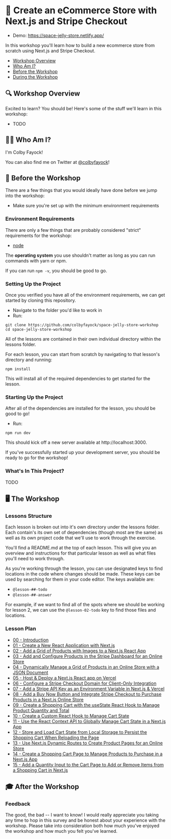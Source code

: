 # 🛒 Create an eCommerce Store with Next.js and Stripe Checkout

* Demo: https://space-jelly-store.netlify.app/

In this workshop you'll learn how to build a new ecommerce store from scratch using Next.js and Stripe Checkout.

* [Workshop Overview](#workshop-overview)
* [Who Am I?](#who-am-i)
* [Before the Workshop](#before-the-workshop)
* [During the Workshop](#during-the-workshop)

## 🔍 Workshop Overview
Excited to learn? You should be! Here's some of the stuff we'll learn in this workshop:
* TODO

## 👨‍🚀 Who Am I?
I'm Colby Fayock!

You can also find me on Twitter at [@colbyfayock](https://twitter.com/colbyfayock)!

## 🧰 Before the Workshop

There are a few things that you would ideally have done before we jump into the workshop:
* Make sure you're set up with the minimum environment requirements

### Environment Requirements
There are only a few things that are probably considered "strict" requirements for the workshop:
* [node](https://nodejs.org/en/)

The **operating system** you use shouldn't matter as long as you can run commands with yarn or npm.

If you can run `npm -v`, you should be good to go.

### Setting Up the Project
Once you verified you have all of the environment requirements, we can get started by cloning this repository.
* Navigate to the folder you'd like to work in
* Run:
```
git clone https://github.com/colbyfayock/space-jelly-store-workshop
cd space-jelly-store-workshop
```

All of the lessons are contained in their own individual directory within the lessons folder.

For each lesson, you can start from scratch by navigating to that lesson's directory and running:
```
npm install
```

This will install all of the required dependencies to get started for the lesson.

### Starting Up the Project
After all of the dependencies are installed for the lesson, you should be good to go!
* Run:
```
npm run dev
```

This should kick off a new server available at http://localhost:3000.

If you've successfully started up your development server, you should be ready to go for the workshop!

### What's In This Project?
TODO

## 🖥 The Workshop

### Lessons Structure

Each lesson is broken out into it's own directory under the lessons folder. Each contain's its own set of dependencies (though most are the same) as well as its own project code that we'll use to work through the exercise.

You'll find a README.md at the top of each lesson. This will give you an overview and instructions for that particular lesson as well as what files you'll need to work through.

As you're working through the lesson, you can use designated keys to find locations in the code where changes should be made. These keys can be used by searching for them in your code editor. The keys available are:
* `@lesson-##-todo`
* `@lesson-##-answer`

For example, if we want to find all of the spots where we should be working for lesson 2, we can use the `@lesson-02-todo` key to find those files and locations.

### Lesson Plan

* [00 - Introduction](https://github.com/colbyfayock/space-jelly-store-workshop/tree/main/lessons/00%20-%20Introduction)
* [01 - Create a New React Application with Next.js](https://github.com/colbyfayock/space-jelly-store-workshop/tree/main/lessons/01%20-%20Create%20a%20New%20React%20Application%20with%20Next.js)
* [02 - Add a Grid of Products with Images to a Next.js React App](https://github.com/colbyfayock/space-jelly-store-workshop/tree/main/lessons/02%20-%20Add%20a%20Grid%20of%20Products%20with%20Images%20to%20a%20Next.js%20React%20App)
* [03 - Add and Configure Products in the Stripe Dashboard for an Online Store](https://github.com/colbyfayock/space-jelly-store-workshop/tree/main/lessons/03%20-%20Add%20and%20Configure%20Products%20in%20the%20Stripe%20Dashboard%20for%20an%20Online%20Store)
* [04 - Dynamically Manage a Grid of Products in an Online Store with a JSON Document](https://github.com/colbyfayock/space-jelly-store-workshop/tree/main/lessons/04%20-%20Dynamically%20Manage%20a%20Grid%20of%20Products%20in%20an%20Online%20Store%20with%20a%20JSON%20Document)
* [05 - Host & Deploy a Next.js React app on Vercel](https://github.com/colbyfayock/space-jelly-store-workshop/tree/main/lessons/05%20-%20Host%20%26%20Deploy%20a%20Next.js%20React%20app%20on%20Vercel)
* [06 - Configure a Stripe Checkout Domain for Client-Only Integration](https://github.com/colbyfayock/space-jelly-store-workshop/tree/main/lessons/06%20-%20Configure%20a%20Stripe%20Checkout%20Domain%20for%20Client-Only%20Integration)
* [07 - Add a Stripe API Key as an Environment Variable in Next.js & Vercel](https://github.com/colbyfayock/space-jelly-store-workshop/tree/main/lessons/07%20-%20Add%20a%20Stripe%20API%20Key%20as%20an%20Environment%20Variable%20in%20Next.js%20%26%20Vercel)
* [08 - Add a Buy Now Button and Integrate Stripe Checkout to Purchase Products in a Next.js Online Store](https://github.com/colbyfayock/space-jelly-store-workshop/tree/main/lessons/08%20-%20Add%20a%20Buy%20Now%20Button%20and%20Integrate%20Stripe%20Checkout%20to%20Purchase%20Products%20in%20a%20Next.js%20Online%20Store)
* [09 - Create a Shopping Cart with the useState React Hook to Manage Product Quantity and Total](https://github.com/colbyfayock/space-jelly-store-workshop/tree/main/lessons/09%20-%20Create%20a%20Shopping%20Cart%20with%20the%20useState%20React%20Hook%20to%20Manage%20Product%20Quantity%20and%20Total)
* [10 - Create a Custom React Hook to Manage Cart State](https://github.com/colbyfayock/space-jelly-store-workshop/tree/main/lessons/10%20-%20Create%20a%20Custom%20React%20Hook%20to%20Manage%20Cart%20State)
* [11 - Use the React Context API to Globally Manage Cart State in a Next.js App](https://github.com/colbyfayock/space-jelly-store-workshop/tree/main/lessons/11%20-%20Use%20the%20React%20Context%20API%20to%20Globally%20Manage%20Cart%20State%20in%20a%20Next.js%20App)
* [12 - Store and Load Cart State from Local Storage to Persist the Shopping Cart When Reloading the Page](https://github.com/colbyfayock/space-jelly-store-workshop/tree/main/lessons/12%20-%20Store%20and%20Load%20Cart%20State%20from%20Local%20Storage%20to%20Persist%20the%20Shopping%20Cart%20When%20Reloading%20the%20Page)
* [13 - Use Next.js Dynamic Routes to Create Product Pages for an Online Store](https://github.com/colbyfayock/space-jelly-store-workshop/tree/main/lessons/13%20-%20Use%20Next.js%20Dynamic%20Routes%20to%20Create%20Product%20Pages%20for%20an%20Online%20Store)
* [14 - Create a Shopping Cart Page to Manage Products to Purchase in a Next.js App](https://github.com/colbyfayock/space-jelly-store-workshop/tree/main/lessons/14%20-%20Create%20a%20Shopping%20Cart%20Page%20to%20Manage%20Products%20to%20Purchase%20in%20a%20Next.js%20App)
* [15 - Add a Quantity Input to the Cart Page to Add or Remove Items from a Shopping Cart in Next.js](https://github.com/colbyfayock/space-jelly-store-workshop/tree/main/lessons/15%20-%20Add%20a%20Quantity%20Input%20to%20the%20Cart%20Page%20to%20Add%20or%20Remove%20Items%20from%20a%20Shopping%20Cart%20in%20Next.js)

## 🎓 After the Workshop


### Feedback

The good, the bad -- I want to know! I would really appreciate you taking any time to hop in this survey and be honest about your experience with the workshop. Please take into consideration both how much you've enjoyed the workshop and how much you felt you've learned.
